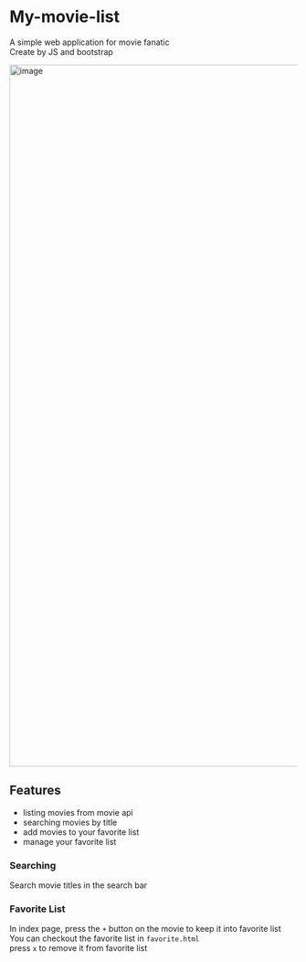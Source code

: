 # My-movie-list

A simple web application for movie fanatic
<br>Create by JS and bootstrap

<img width="1228" alt="image" src="https://github.com/user-attachments/assets/5ccd4e19-b3bb-4cdd-a0e8-6465776938e5">

## Features
- listing movies from movie api
- searching movies by title
- add movies to your favorite list
- manage your favorite list

### Searching
Search movie titles in the search bar

### Favorite List
In index page, press the `+` button on the movie to keep it into favorite list
<br> You can checkout the favorite list in `favorite.html`
<br> press `x` to remove it from favorite list

